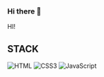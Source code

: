### Hi there 👋
HI!
<!--
**jiyerin/jiyerin** is a ✨ _special_ ✨ repository because its `README.md` (this file) appears on your GitHub profile.

Here are some ideas to get you started:

- 🔭 I’m currently working on ...
- 🌱 I’m currently learning ...
- 👯 I’m looking to collaborate on ...
- 🤔 I’m looking for help with ...
- 💬 Ask me about ...
- 📫 How to reach me: ...
- 😄 Pronouns: ...
- ⚡ Fun fact: ...
-->
## STACK
<img alt="HTML" src ="https://img.shields.io/badge/HTML5-E34F26?style=flat-square&logo=HTML5&logoColor=white"/>
<img alt="CSS3" src ="https://img.shields.io/badge/CSS3-1572B6?style=flat-square&logo=HTML5&logoColor=white"/>
<img alt="JavaScript" src ="https://img.shields.io/badge/JavaScript-F7DF1E?style=flat-square&logo=HTML5&logoColor=black"/>



